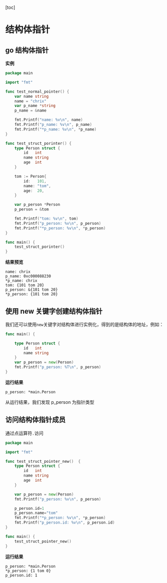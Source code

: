 [toc]

# 结构体指针

## go 结构体指针

**实例**

```go
package main

import "fmt"

func test_normal_pointer() {
	var name string
	name = "chrix"
	var p_name *string
	p_name = &name

	fmt.Printf("name: %v\n", name)
	fmt.Printf("p_name: %v\n", p_name)
	fmt.Printf("*p_name: %v\n", *p_name)
}

func test_struct_porinter() {
	type Person struct {
		id   int
		name string
		age  int
	}

	tom := Person{
		id:   101,
		name: "tom",
		age:  20,
	}

	var p_person *Person
	p_person = &tom

	fmt.Printf("tom: %v\n", tom)
	fmt.Printf("p_person: %v\n", p_person)
	fmt.Printf("*p_person: %v\n", *p_person)
}

func main() {
	test_struct_porinter()
}

```

**结果预览**

```
name: chrix
p_name: 0xc000088230
*p_name: chrix
tom: {101 tom 20}
p_person: &{101 tom 20}
*p_person: {101 tom 20}
```



## 使用 new 关键字创建结构体指针

我们还可以使用`new`关键字对结构体进行实例化，得到的是结构体的地址，例如：

```go
func main() {

	type Person struct {
		id   int
		name string
	}
	var p_person = new(Person)
	fmt.Printf("p_person: %T\n", p_person)
}
```

**运行结果**

```
p_person: *main.Person
```

从运行结果，我们发现 p_person 为指针类型



## 访问结构体指针成员

通过点运算符`.`访问

```go
package main

import "fmt"

func test_struct_pointer_new()  {
	type Person struct {
		id   int
		name string
		age  int
	}

	var p_person = new(Person)
	fmt.Printf("p_person: %v\n", p_person)

	p_person.id=1
	p_person.name="tom"
	fmt.Printf("*p_person: %v\n", *p_person)
    fmt.Printf("p_person.id: %v\n", p_person.id)
}

func main() {
	test_struct_pointer_new()
}

```

**运行结果**

```
p_person: *main.Person
*p_person: {1 tom 0}
p_person.id: 1
```

